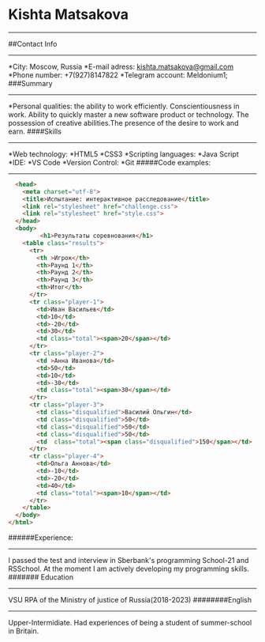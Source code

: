 # Kishta Matsakova
***
##Contact Info
***
*City: Moscow, Russia
*E-mail adress: kishta.matsakova@gmail.com
*Phone number: +7(927)8147822
*Telegram account: Meldonium1; 
###Summary
***
*Personal qualities: the ability to work efficiently. Conscientiousness in work. Ability to quickly master a new software product or technology. The possession of creative abilities.The presence of the desire to work and earn.
####Skills
***
*Web technology:
    *HTML5
    *CSS3
*Scripting languages:
    *Java Script
    *IDE:
    *VS Code
*Version Control:
    *Git
#####Code examples:
***
````html
  <head>
    <meta charset="utf-8">
    <title>Испытание: интерактивное расследование</title>
    <link rel="stylesheet" href="challenge.css">
    <link rel="stylesheet" href="style.css">
  </head>
  <body>
         <h1>Результаты соревнования</h1> 
    <table class="results">
      <tr>
        <th >Игрок</th>
        <th>Раунд 1</th>
        <th>Раунд 2</th>
        <th>Раунд 3</th>
        <th>Итог</th>
      </tr>
      <tr class="player-1">
        <td>Иван Васильев</td>
        <td>10</td>
        <td>-20</td>
        <td>30</td>
        <td class="total"><span>20</span></td>
      </tr>
      <tr class="player-2">
        <td >Анна Иванова</td>
        <td>50</td>
        <td>10</td>
        <td>-30</td>
        <td class="total"><span>30</span></td>
      </tr>
      <tr class="player-3">
        <td class="disqualified">Василий Ольгин</td>
        <td class="disqualified">50</td>
        <td class="disqualified">50</td>
        <td class="disqualified">50</td>
        <td  class="total"><span class="disqualified">150</span></td>
      </tr>
      <tr class="player-4">
        <td>Ольга Аннова</td>
        <td>-10</td>
        <td>-20</td>
        <td>40</td>
        <td class="total"><span>10</span></td>
      </tr>
    </table>
  </body>
</html>
````
######Experience:
***
I passed the test and interview in Sberbank's programming School-21 and RSSchool.  At the moment I am actively developing my programming skills.
####### Education 
***
VSU RPA of the Ministry of justice of Russia(2018-2023)
########English
***
Upper-Intermidiate. Had experiences of being a student of summer-school in Britain.